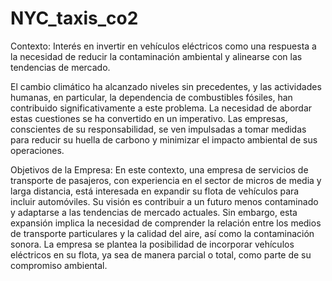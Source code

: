 # NYC_taxis_co2
Contexto: Interés en invertir en vehículos eléctricos como una respuesta a la necesidad de reducir la contaminación ambiental y alinearse con las tendencias de mercado.

 El cambio climático ha alcanzado niveles sin precedentes, y las actividades humanas, en particular, la dependencia de combustibles fósiles, han contribuido significativamente a este problema. La necesidad de abordar estas cuestiones se ha convertido en un imperativo. Las empresas, conscientes de su responsabilidad, se ven impulsadas a tomar medidas para reducir su huella de carbono y minimizar el impacto ambiental de sus operaciones.

Objetivos de la Empresa:
En este contexto, una empresa de servicios de transporte de pasajeros, con experiencia en el sector de micros de media y larga distancia, está interesada en expandir su flota de vehículos para incluir automóviles. Su visión es contribuir a un futuro menos contaminado y adaptarse a las tendencias de mercado actuales. Sin embargo, esta expansión implica la necesidad de comprender la relación entre los medios de transporte particulares y la calidad del aire, así como la contaminación sonora. La empresa se plantea la posibilidad de incorporar vehículos eléctricos en su flota, ya sea de manera parcial o total, como parte de su compromiso ambiental.
